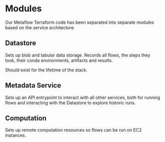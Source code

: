 # Modules

Our Metaflow Terraform code has been separated into separate modules based on the service architecture.

## Datastore

Sets up blob and tabular data storage. Records all flows, the steps they took, their conda environments, artifacts and results.

Should exist for the lifetime of the stack.

## Metadata Service

Sets up an API entrypoint to interact with all other services, both for running flows and interacting with the Datastore to explore historic runs.

## Computation

Sets up remote computation resources so flows can be run on EC2 instances.